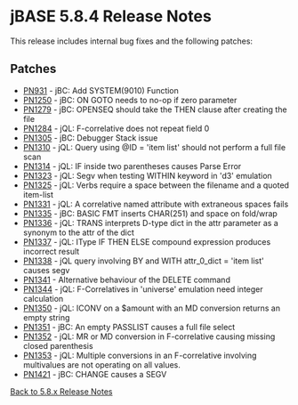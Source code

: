 # jBASE 5.8.4 Release Notes

<PageHeader />

This release includes internal bug fixes and the following patches:

## Patches

- [PN931](./pn931/README.md)    - jBC: Add SYSTEM(9010) Function  
- [PN1250](./pn1250/README.md)  - jBC: ON GOTO needs to no-op if zero parameter  
- [PN1279](./pn1279/README.md)  - jBC: OPENSEQ should take the THEN clause after creating the file  
- [PN1284](./pn1284/README.md)  - jQL: F-correlative does not repeat field 0
- [PN1305](./pn1305/README.md)  - jBC: Debugger Stack issue  
- [PN1310](./pn1310/README.md)  - jQL: Query using @ID = 'item list' should not perform a full file scan
- [PN1314](./pn1314/README.md)  - jQL: IF inside two parentheses causes Parse Error  
- [PN1323](./pn1323/README.md)  - jQL: Segv when testing WITHIN keyword in 'd3' emulation  
- [PN1325](./pn1325/README.md)  - jQL: Verbs require a space between the filename and a quoted item-list
- [PN1331](./pn1331/README.md)  - jQL: A correlative named attribute with extraneous spaces fails  
- [PN1335](./pn1335/README.md)  - jBC: BASIC FMT inserts CHAR(251) and space on fold/wrap  
- [PN1336](./pn1336/README.md)  - jQL: TRANS interprets D-type dict in the attr parameter as a synonym to the attr of the dict  
- [PN1337](./pn1337/README.md)  - jQL: IType IF THEN ELSE compound expression produces incorrect result  
- [PN1338](./pn1338/README.md)  - jQL query involving BY and WITH attr_0_dict = 'item list' causes segv
- [PN1341](./pn1341/README.md)  - Alternative behaviour of the DELETE command  
- [PN1344](./pn1344/README.md)  - jQL: F-Correlatives in 'universe' emulation need integer calculation  
- [PN1350](./pn1350/README.md)  - jQL: ICONV on a $amount with an MD conversion returns an empty string  
- [PN1351](./pn1351/README.md)  - jBC: An empty PASSLIST causes a full file select  
- [PN1352](./pn1352/README.md)  - jQL: MR or MD conversion in F-correlative causing missing closed parenthesis  
- [PN1353](./pn1353/README.md)  - jQL: Multiple conversions in an F-correlative involving multivalues are not operating on all values.
- [PN1421](./pn1421/README.md)  - jBC: CHANGE causes a SEGV  

[Back to 5.8.x Release Notes](./../README.md)
  
<PageFooter />
